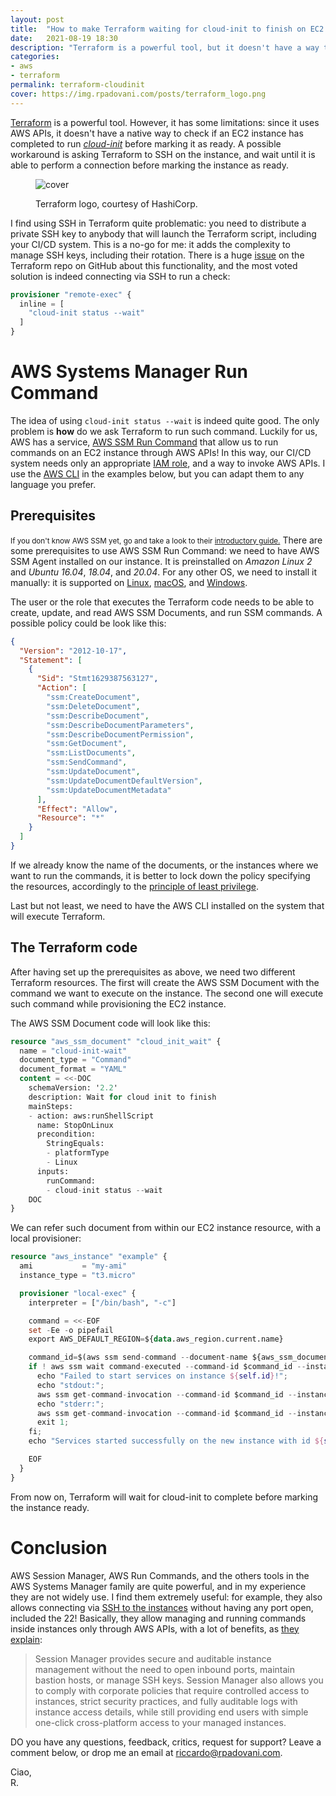 ```yaml
---
layout: post
title:  "How to make Terraform waiting for cloud-init to finish on EC2 without SSH"
date:   2021-08-19 18:30
description: "Terraform is a powerful tool, but it doesn't have a way to wait for EC2 instances to be ready, instead of just created. We will see how to use AWS SSM to do just that."
categories:
- aws
- terraform
permalink: terraform-cloudinit
cover: https://img.rpadovani.com/posts/terraform_logo.png
---
```

 
[Terraform][terraform] is a powerful tool. However, it has some limitations: since it uses AWS APIs, it doesn't have a native way to check if an EC2 instance has completed to run [_cloud-init_][cloud-init] before marking it as ready. A possible workaround is asking Terraform to SSH on the instance, and wait until it is able to perform a connection before marking the instance as ready.

<figure>
    <img src="https://img.rpadovani.com/posts/terraform_logo.png" alt="cover" />
    <figcaption>
      <p><span>Terraform logo, courtesy of HashiCorp.</span></p>
    </figcaption>
</figure>

I find using SSH in Terraform quite problematic: you need to distribute a private SSH key to anybody that will launch the Terraform script, including your CI/CD system. This is a no-go for me: it adds the complexity to manage SSH keys, including their rotation. There is a huge [issue][github-issue] on the Terraform repo on GitHub about this functionality, and the most voted solution is indeed connecting via SSH to run a check:

```terraform
provisioner "remote-exec" {
  inline = [
    "cloud-init status --wait"
  ]
}
```

# AWS Systems Manager Run Command

The idea of using `cloud-init status --wait` is indeed quite good. The only problem is **how** do we ask Terraform to run such command. Luckily for us, AWS has a service, [AWS SSM Run Command][aws-ssm] that allow us to run commands on an EC2 instance through AWS APIs! In this way, our CI/CD system needs only an appropriate [IAM role][aws-iam], and a way to invoke AWS APIs. I use the [AWS CLI][aws-cli] in the examples below, but you can adapt them to any language you prefer.

## Prerequisites

<small>If you don't know AWS SSM yet, go and take a look to their [introductory guide.][aws-ssm-intro]</small>
There are some prerequisites to use AWS SSM Run Command: we need to have AWS SSM Agent installed on our instance. It is preinstalled on _Amazon Linux 2_ and _Ubuntu 16.04_, _18.04_, and _20.04_. For any other OS, we need to install it manually: it is supported on [Linux][aws-ssm-linux], [macOS][aws-ssm-mac], and [Windows][aws-ssm-windows].

The user or the role that executes the Terraform code needs to be able to create, update, and read AWS SSM Documents, and run SSM commands. A possible policy could be look like this:

```json
{
  "Version": "2012-10-17",
  "Statement": [
    {
      "Sid": "Stmt1629387563127",
      "Action": [
        "ssm:CreateDocument",
        "ssm:DeleteDocument",
        "ssm:DescribeDocument",
        "ssm:DescribeDocumentParameters",
        "ssm:DescribeDocumentPermission",
        "ssm:GetDocument",
        "ssm:ListDocuments",
        "ssm:SendCommand",
        "ssm:UpdateDocument",
        "ssm:UpdateDocumentDefaultVersion",
        "ssm:UpdateDocumentMetadata"
      ],
      "Effect": "Allow",
      "Resource": "*"
    }
  ]
}
```

If we already know the name of the documents, or the instances where we want to run the commands, it is better to lock down the policy specifying the resources, accordingly to the [principle of least privilege][least-privilege].

Last but not least, we need to have the AWS CLI installed on the system that will execute Terraform.

## The Terraform code

After having set up the prerequisites as above, we need two different Terraform resources. The first will create the AWS SSM Document with the command we want to execute on the instance. The second one will execute such command while provisioning the EC2 instance.

The AWS SSM Document code will look like this:

```terraform
resource "aws_ssm_document" "cloud_init_wait" {
  name = "cloud-init-wait"
  document_type = "Command"
  document_format = "YAML"
  content = <<-DOC
    schemaVersion: '2.2'
    description: Wait for cloud init to finish
    mainSteps:
    - action: aws:runShellScript
      name: StopOnLinux
      precondition:
        StringEquals:
        - platformType
        - Linux
      inputs:
        runCommand:
        - cloud-init status --wait
    DOC
}
```

We can refer such document from within our EC2 instance resource, with a local provisioner:

```terraform
resource "aws_instance" "example" {
  ami           = "my-ami"
  instance_type = "t3.micro"

  provisioner "local-exec" {
    interpreter = ["/bin/bash", "-c"]

    command = <<-EOF
    set -Ee -o pipefail
    export AWS_DEFAULT_REGION=${data.aws_region.current.name}

    command_id=$(aws ssm send-command --document-name ${aws_ssm_document.cloud_init_wait.arn} --instance-ids ${self.id} --output text --query "Command.CommandId")
    if ! aws ssm wait command-executed --command-id $command_id --instance-id ${self.id}; then
      echo "Failed to start services on instance ${self.id}!";
      echo "stdout:";
      aws ssm get-command-invocation --command-id $command_id --instance-id ${self.id} --query StandardOutputContent;
      echo "stderr:";
      aws ssm get-command-invocation --command-id $command_id --instance-id ${self.id} --query StandardErrorContent;
      exit 1;
    fi;
    echo "Services started successfully on the new instance with id ${self.id}!"

    EOF
  }
}
```

From now on, Terraform will wait for cloud-init to complete before marking the instance ready.

# Conclusion

AWS Session Manager, AWS Run Commands, and the others tools in the AWS Systems Manager family are quite powerful, and in my experience they are not widely use. I find them extremely useful: for example, they also allows connecting via [SSH to the instances][aws-ssm-ssh] without having any port open, included the 22! Basically, they allow managing and running commands inside instances only through AWS APIs, with a lot of benefits, as [they explain][session-manager]:

> Session Manager provides secure and auditable instance management without the need to open inbound ports, maintain bastion hosts, or manage SSH keys. Session Manager also allows you to comply with corporate policies that require controlled access to instances, strict security practices, and fully auditable logs with instance access details, while still providing end users with simple one-click cross-platform access to your managed instances.


DO you have any questions, feedback, critics, request for support? Leave a comment below, or drop me an email at [riccardo@rpadovani.com][email].
  
Ciao,  
R.

[email]: mailto:riccardo@rpadovani.com

[github-issue]: https://github.com/hashicorp/terraform/issues/4668
[aws-ssm]: https://docs.aws.amazon.com/systems-manager/latest/userguide/execute-remote-commands.html
[aws-cli]: https://aws.amazon.com/cli/
[aws-ssm-intro]: https://docs.aws.amazon.com/systems-manager/latest/userguide/what-is-systems-manager.html
[aws-ssm-linux]: https://docs.aws.amazon.com/systems-manager/latest/userguide/sysman-install-ssm-agent.html
[aws-ssm-mac]: https://docs.aws.amazon.com/systems-manager/latest/userguide/install-ssm-agent-macos.html
[aws-ssm-windows]: https://docs.aws.amazon.com/systems-manager/latest/userguide/sysman-install-ssm-win.html
[least-privilege]: https://en.wikipedia.org/wiki/Principle_of_least_privilege
[aws-ssm-ssh]: https://docs.aws.amazon.com/systems-manager/latest/userguide/session-manager-getting-started-enable-ssh-connections.html
[session-manager]: https://docs.aws.amazon.com/systems-manager/latest/userguide/session-manager.html
[terraform]: https://www.terraform.io/
[cloud-init]: https://cloud-init.io/
[aws-iam]: https://aws.amazon.com/iam/
